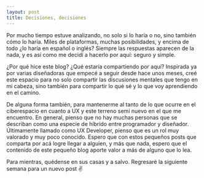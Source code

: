 ```yaml
---
layout: post
title: Decisiones, decisiones
---
```


Por mucho tiempo estuve analizando, no solo si lo haría o no, sino también cómo lo haría. Miles de plataformas, muchas posibilidades, y encima de todo ¿lo haría en español o inglés? Siempre las respuestas aparecen de la nada, y es así como me decidí a hacerlo por aquí: seguro y simple.

¿Por qué hice este blog? ¿Qué estaría compartiendo por aquí? Inspirada ya por varias diseñadoras que empecé a seguir desde hace unos meses, creé este espacio para no solo compartir las discusiones mentales que tengo en mi cabeza, sino también para compartir lo qué sé y lo que voy aprendiendo en el camino.

De alguna forma también, para mantenerme al tanto de lo que ocurre en el ciberespacio en cuanto a UX y este terreno semi nuevo en el que me encuentro. En general, pienso que no hay muchas personas que se describan como una especie de híbrido entre programador y diseñador. Últimamente llamado como UX Developer, pienso que es un rol muy valorado y muy poco conocido. Espero que con estos pequeños posts que comparta por acá logre llegar a alguien, y más que nada, espero que el contenido de este pequeño blog aporte valor a más de alguno que lo lea.

Para mientras, quédense en sus casas y a salvo. Regresaré la siguiente semana para un nuevo post ✌️
